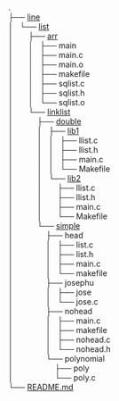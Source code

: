 .  
├── [line](line/)  
│ &nbsp;&nbsp;└── [list](line/list/)  
│ &nbsp;&nbsp;&nbsp;&nbsp;&nbsp;&nbsp;├── [arr](line/list/arr/)  
│ &nbsp;&nbsp;&nbsp;&nbsp;&nbsp;&nbsp;│ &nbsp;&nbsp;├── main  
│ &nbsp;&nbsp;&nbsp;&nbsp;&nbsp;&nbsp;│ &nbsp;&nbsp;├── main.c  
│ &nbsp;&nbsp;&nbsp;&nbsp;&nbsp;&nbsp;│ &nbsp;&nbsp;├── main.o  
│ &nbsp;&nbsp;&nbsp;&nbsp;&nbsp;&nbsp;│ &nbsp;&nbsp;├── makefile  
│ &nbsp;&nbsp;&nbsp;&nbsp;&nbsp;&nbsp;│ &nbsp;&nbsp;├── sqlist.c  
│ &nbsp;&nbsp;&nbsp;&nbsp;&nbsp;&nbsp;│ &nbsp;&nbsp;├── sqlist.h  
│ &nbsp;&nbsp;&nbsp;&nbsp;&nbsp;&nbsp;│ &nbsp;&nbsp;└── sqlist.o  
│ &nbsp;&nbsp;&nbsp;&nbsp;&nbsp;&nbsp;└── [linklist](line/list/linklist/)  
│ &nbsp;&nbsp;&nbsp;&nbsp;&nbsp;&nbsp;&nbsp;&nbsp;&nbsp;&nbsp;├── [double](line/list/linklist/double/)  
│ &nbsp;&nbsp;&nbsp;&nbsp;&nbsp;&nbsp;&nbsp;&nbsp;&nbsp;&nbsp;│ &nbsp;&nbsp;├── [lib1](line/list/linklist/double/lib1/)  
│ &nbsp;&nbsp;&nbsp;&nbsp;&nbsp;&nbsp;&nbsp;&nbsp;&nbsp;&nbsp;│ &nbsp;&nbsp;│ &nbsp;&nbsp;├── llist.c  
│ &nbsp;&nbsp;&nbsp;&nbsp;&nbsp;&nbsp;&nbsp;&nbsp;&nbsp;&nbsp;│ &nbsp;&nbsp;│ &nbsp;&nbsp;├── llist.h  
│ &nbsp;&nbsp;&nbsp;&nbsp;&nbsp;&nbsp;&nbsp;&nbsp;&nbsp;&nbsp;│ &nbsp;&nbsp;│ &nbsp;&nbsp;├── main.c  
│ &nbsp;&nbsp;&nbsp;&nbsp;&nbsp;&nbsp;&nbsp;&nbsp;&nbsp;&nbsp;│ &nbsp;&nbsp;│ &nbsp;&nbsp;└── Makefile  
│ &nbsp;&nbsp;&nbsp;&nbsp;&nbsp;&nbsp;&nbsp;&nbsp;&nbsp;&nbsp;│ &nbsp;&nbsp;└── [lib2](line/list/linklist/double/lib2/)  
│ &nbsp;&nbsp;&nbsp;&nbsp;&nbsp;&nbsp;&nbsp;&nbsp;&nbsp;&nbsp;│ &nbsp;&nbsp;&nbsp;&nbsp;&nbsp;&nbsp;├── llist.c  
│ &nbsp;&nbsp;&nbsp;&nbsp;&nbsp;&nbsp;&nbsp;&nbsp;&nbsp;&nbsp;│ &nbsp;&nbsp;&nbsp;&nbsp;&nbsp;&nbsp;├── llist.h  
│ &nbsp;&nbsp;&nbsp;&nbsp;&nbsp;&nbsp;&nbsp;&nbsp;&nbsp;&nbsp;│ &nbsp;&nbsp;&nbsp;&nbsp;&nbsp;&nbsp;├── main.c  
│ &nbsp;&nbsp;&nbsp;&nbsp;&nbsp;&nbsp;&nbsp;&nbsp;&nbsp;&nbsp;│ &nbsp;&nbsp;&nbsp;&nbsp;&nbsp;&nbsp;└── Makefile  
│ &nbsp;&nbsp;&nbsp;&nbsp;&nbsp;&nbsp;&nbsp;&nbsp;&nbsp;&nbsp;└── [simple](line/list/linklist/simple/)  
│ &nbsp;&nbsp;&nbsp;&nbsp;&nbsp;&nbsp;&nbsp;&nbsp;&nbsp;&nbsp;&nbsp;&nbsp;&nbsp;&nbsp;├── head  
│ &nbsp;&nbsp;&nbsp;&nbsp;&nbsp;&nbsp;&nbsp;&nbsp;&nbsp;&nbsp;&nbsp;&nbsp;&nbsp;&nbsp;│ &nbsp;&nbsp;├── list.c  
│ &nbsp;&nbsp;&nbsp;&nbsp;&nbsp;&nbsp;&nbsp;&nbsp;&nbsp;&nbsp;&nbsp;&nbsp;&nbsp;&nbsp;│ &nbsp;&nbsp;├── list.h  
│ &nbsp;&nbsp;&nbsp;&nbsp;&nbsp;&nbsp;&nbsp;&nbsp;&nbsp;&nbsp;&nbsp;&nbsp;&nbsp;&nbsp;│ &nbsp;&nbsp;├── main.c  
│ &nbsp;&nbsp;&nbsp;&nbsp;&nbsp;&nbsp;&nbsp;&nbsp;&nbsp;&nbsp;&nbsp;&nbsp;&nbsp;&nbsp;│ &nbsp;&nbsp;└── makefile  
│ &nbsp;&nbsp;&nbsp;&nbsp;&nbsp;&nbsp;&nbsp;&nbsp;&nbsp;&nbsp;&nbsp;&nbsp;&nbsp;&nbsp;├── josephu  
│ &nbsp;&nbsp;&nbsp;&nbsp;&nbsp;&nbsp;&nbsp;&nbsp;&nbsp;&nbsp;&nbsp;&nbsp;&nbsp;&nbsp;│ &nbsp;&nbsp;├── jose  
│ &nbsp;&nbsp;&nbsp;&nbsp;&nbsp;&nbsp;&nbsp;&nbsp;&nbsp;&nbsp;&nbsp;&nbsp;&nbsp;&nbsp;│ &nbsp;&nbsp;└── jose.c  
│ &nbsp;&nbsp;&nbsp;&nbsp;&nbsp;&nbsp;&nbsp;&nbsp;&nbsp;&nbsp;&nbsp;&nbsp;&nbsp;&nbsp;├── nohead  
│ &nbsp;&nbsp;&nbsp;&nbsp;&nbsp;&nbsp;&nbsp;&nbsp;&nbsp;&nbsp;&nbsp;&nbsp;&nbsp;&nbsp;│ &nbsp;&nbsp;├── main.c  
│ &nbsp;&nbsp;&nbsp;&nbsp;&nbsp;&nbsp;&nbsp;&nbsp;&nbsp;&nbsp;&nbsp;&nbsp;&nbsp;&nbsp;│ &nbsp;&nbsp;├── makefile  
│ &nbsp;&nbsp;&nbsp;&nbsp;&nbsp;&nbsp;&nbsp;&nbsp;&nbsp;&nbsp;&nbsp;&nbsp;&nbsp;&nbsp;│ &nbsp;&nbsp;├── nohead.c  
│ &nbsp;&nbsp;&nbsp;&nbsp;&nbsp;&nbsp;&nbsp;&nbsp;&nbsp;&nbsp;&nbsp;&nbsp;&nbsp;&nbsp;│ &nbsp;&nbsp;└── nohead.h  
│ &nbsp;&nbsp;&nbsp;&nbsp;&nbsp;&nbsp;&nbsp;&nbsp;&nbsp;&nbsp;&nbsp;&nbsp;&nbsp;&nbsp;└── polynomial  
│ &nbsp;&nbsp;&nbsp;&nbsp;&nbsp;&nbsp;&nbsp;&nbsp;&nbsp;&nbsp;&nbsp;&nbsp;&nbsp;&nbsp;&nbsp;&nbsp;&nbsp;&nbsp;├── poly  
│ &nbsp;&nbsp;&nbsp;&nbsp;&nbsp;&nbsp;&nbsp;&nbsp;&nbsp;&nbsp;&nbsp;&nbsp;&nbsp;&nbsp;&nbsp;&nbsp;&nbsp;&nbsp;└── poly.c  
└── [README.md](README.md)  